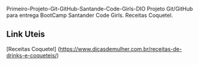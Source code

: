Primeiro-Projeto-Git-GitHub-Santande-Code-Girls-DIO
Projeto Git/GitHub para entrega BootCamp Santander Code Girls.
Receitas Coquetel.

## Link Uteis
[Receitas Coquetel] (https://www.dicasdemulher.com.br/receitas-de-drinks-e-coqueteis/)
